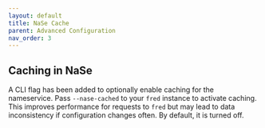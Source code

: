 ```yaml
---
layout: default
title: NaSe Cache
parent: Advanced Configuration
nav_order: 3
---
```


## Caching in NaSe

A CLI flag has been added to optionally enable caching for the nameservice.
Pass `--nase-cached` to your `fred` instance to activate caching.
This improves performance for requests to `fred` but may lead to data inconsistency if configuration changes often.
By default, it is turned off.

